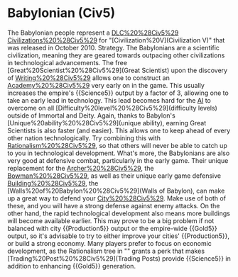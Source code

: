 # Babylonian (Civ5)

The Babylonian people represent a [DLC%20%28Civ5%29](DLC) [Civilizations%20%28Civ5%29](civilization) for "[Civilization%20V](Civilization V)" that was released in October 2010.
Strategy.
The Babylonians are a scientific civilization, meaning they are geared towards outpacing other civilizations in technological advancements. The free [Great%20Scientist%20%28Civ5%29](Great Scientist) upon the discovery of [Writing%20%28Civ5%29](Writing) allows one to construct an [Academy%20%28Civ5%29](Academy) very early on in the game. This usually increases the empire's {{Science5}} output by a factor of 3, allowing one to take an early lead in technology. This lead becomes hard for the [AI](AI) to overcome on all [Difficulty%20level%20%28Civ5%29](difficulty levels) outside of Immortal and Deity.
Again, thanks to Babylon's [Unique%20ability%20%28Civ5%29](unique ability), earning Great Scientists is also faster (and easier). This allows one to keep ahead of every other nation technologically. Try combining this with [Rationalism%20%28Civ5%29](Rationalism), so that others will never be able to catch up to you in technological development.
What's more, the Babylonians are also very good at defensive combat, particularly in the early game. Their unique replacement for the [Archer%20%28Civ5%29](Archer), the [Bowman%20%28Civ5%29](Bowman), as well as their unique early game defensive [Building%20%28Civ5%29](building), the [Walls%20of%20Babylon%20%28Civ5%29](Walls of Babylon), can make up a great way to defend your [City%20%28Civ5%29](cities). Make use of both of these, and you will have a strong defense against enemy attacks.
On the other hand, the rapid technological development also means more buildings will become available earlier. This may prove to be a big problem if not balanced with city {{Production5}} output or the empire-wide {{Gold5}} output, so it's advisable to try to either improve your cities' {{Production5}}, or build a strong economy. Many players prefer to focus on economic development, as the Rationalism tree in "" grants a perk that makes [Trading%20Post%20%28Civ5%29](Trading Posts) provide {{Science5}} in addition to enhancing {{Gold5}} generation.